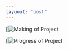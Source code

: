 ```yaml
---
layuout: "post"
---
```

[![Making of Project](https://youtu.be/7ui4HsrRm_0 "Making of Project")

[![Progress of Project](https://youtu.be/niDSbdffo1o "Progress of Project")
